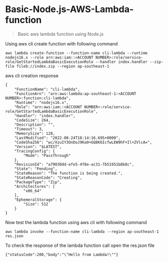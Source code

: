 # Basic-Node.js-AWS-Lambda-function
> Basic aws lambda function using Node.js

Using aws cli create function with following command
````
aws lambda create-function --function-name cli-lambda --runtime nodejs16.x --role arn:aws:iam::<ACCOUNT NUMBER>:role/service-role/GetStartedLambdaBasicExecutionRole --handler index.handler --zip-file fileb://index.zip --region ap-southeast-1
````

aws cli creation response
````
{
    "FunctionName": "cli-lambda",
    "FunctionArn": "arn:aws:lambda:ap-southeast-1:<ACCOUNT NUMBER>:function:cli-lambda",
    "Runtime": "nodejs16.x",
    "Role": "arn:aws:iam::<ACCOUNT NUMBER>:role/service-role/GetStartedLambdaBasicExecutionRole",
    "Handler": "index.handler",
    "CodeSize": 264,
    "Description": "",
    "Timeout": 3,
    "MemorySize": 128,
    "LastModified": "2022-08-24T18:14:16.695+0000",
    "CodeSha256": "wc/XzuIY3OnDoJ9Ka0+GQ8K6IcfwLEW9hF+Il+ZVlcA=",
    "Version": "$LATEST",
    "TracingConfig": {
        "Mode": "PassThrough"
    },
    "RevisionId": "a79030dd-efe5-4f8e-ac31-7b51951b8b8c",
    "State": "Pending",
    "StateReason": "The function is being created.",
    "StateReasonCode": "Creating",
    "PackageType": "Zip",
    "Architectures": [
        "x86_64"
    ],
    "EphemeralStorage": {
        "Size": 512
    }
}
````


Now test the lambda function using aws cli with following command
````
aws lambda invoke --function-name cli-lambda --region ap-southeast-1 res.json
````

To check the response of the lambda function call open the res.json file
````
{"statusCode":200,"body":"\"Hello from Lambda!\""}
````